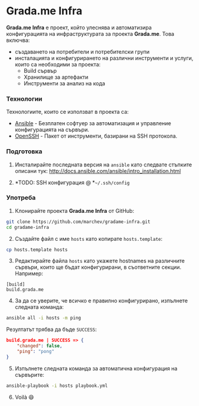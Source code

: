 # Grada.me Infra
**Grada.me Infra** е проект, който улеснява и автоматизира конфигурацията на инфраструктурата за проекта **Grada.me**. Това включва:
 - създаването на потребители и потребителски групи
 - инсталацията и конфигурирането на различни инструменти и услуги, които са необходими за проекта:
   - Build сървър
   - Хранилище за артефакти
   - Инструменти за анализ на кода

### Технологии
Технологиите, които се използват в проекта са:
 - [Ansible] - Безплатен софтуер за автоматизация и управление конфигурацията на сървъри.
 - [OpenSSH] - Пакет от инструменти, базирани на SSH протокола.

### Подготовка
1. Инсталирайте последната версия на `ansible` като следвате стъпките описани тук:    <http://docs.ansible.com/ansible/intro_installation.html>

2. *TODO: SSH конфигурация @ *`~/.ssh/config`

### Употреба
1. Клонирайте проекта **Grada.me Infra** от GitHub:
```sh
git clone https://github.com/marchev/gradame-infra.git
cd gradame-infra
```

2. Създайте файл с име `hosts` като копирате `hosts.template`:
```sh
cp hosts.template hosts
```

3. Редактирайте файла `hosts` като укажете hostnames на различните сървъри, които ще бъдат конфигурирани, в съответните секции. Например:
```
[build]
build.grada.me
```

4. За да се уверите, че всичко е правилно конфигурирано, изпълнете следната команда:
```sh
ansible all -i hosts -m ping
```
Резултатът трябва да бъде `SUCCESS`:
```json
build.grada.me | SUCCESS => {
    "changed": false,
    "ping": "pong"
}
```

5. Изпълнете следната команда за автоматична конфигурация на сървърите:
```sh
ansible-playbook -i hosts playbook.yml
```

6. Voilà :smile:

[Ansible]: <http://ansible.com>
[OpenSSH]: <http://www.openssh.com>